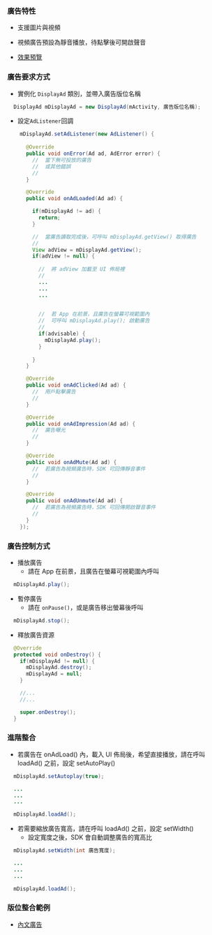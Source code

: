 ### 廣告特性

- 支援圖片與視頻

- 視頻廣告預設為靜音播放，待點擊後可開啟聲音

- [效果預覽](http://s3.cn-north-1.amazonaws.com.cn/intowow-common/preview/STREAM_VIDEO_BRANDCARD.html?video=http://s3.cn-north-1.amazonaws.com.cn/intowow-common/demo/video/Stream-Video-BrandCard.mp4?icon=http://s3.cn-north-1.amazonaws.com.cn/intowow-common/demo/img/Stream-Video-BrandCard.png)

### 廣告要求方式

- 實例化 `DisplayAd` 類別，並帶入廣告版位名稱

```java
  DisplayAd mDisplayAd = new DisplayAd(mActivity, 廣告版位名稱);
```

- 設定`AdListener`回調
```java
    mDisplayAd.setAdListener(new AdListener() {
      
      @Override
      public void onError(Ad ad, AdError error) {
        //  當下無可投放的廣告
        //  或其他錯誤
        //
      }

      @Override
      public void onAdLoaded(Ad ad) {

        if(mDisplayAd != ad) {
          return;
        }

        //  當廣告讀取完成後，可呼叫 mDisplayAd.getView() 取得廣告
        //
        View adView = mDisplayAd.getView();
        if(adView != null) { 
          
          //  將 adView 加載至 UI 佈局裡
          //
          ...
          ...
          ...

          
          //  若 App 在前景，且廣告在螢幕可視範圍內
          //  可呼叫 mDisplayAd.play(); 啟動廣告
          //
          if(advisable) {
            mDisplayAd.play();
          }
          
        }
      }

      @Override
      public void onAdClicked(Ad ad) {
        //  用戶點擊廣告
        //
      }

      @Override
      public void onAdImpression(Ad ad) {
        //  廣告曝光
        //
      }

      @Override
      public void onAdMute(Ad ad) {
        //  若廣告為視頻廣告時，SDK 可回傳靜音事件
        //
      }

      @Override
      public void onAdUnmute(Ad ad) {
        //  若廣告為視頻廣告時，SDK 可回傳開啟聲音事件
        //
      }
    });
```

### 廣告控制方式

- 播放廣告
    - 請在 App 在前景，且廣告在螢幕可視範圍內呼叫
```java
  mDisplayAd.play();
``` 

- 暫停廣告
    - 請在 `onPause()`，或是廣告移出螢幕後呼叫
```java
  mDisplayAd.stop();
```

- 釋放廣告資源

```java
  @Override
  protected void onDestroy() {
    if(mDisplayAd != null) {
      mDisplayAd.destroy();
      mDisplayAd = null;
    }

    //...
    //...

    super.onDestroy();
  }

``` 

### 進階整合

- 若廣告在 onAdLoad() 內，載入 UI 佈局後，希望直接播放，請在呼叫 loadAd() 之前，設定 setAutoPlay()
```java
  mDisplayAd.setAutoplay(true);

  ...
  ...
  ...

  mDisplayAd.loadAd();
``` 
- 若需要縮放廣告寬高，請在呼叫 loadAd() 之前，設定 setWidth()
    - 設定寬度之後，SDK 會自動調整廣告的寬高比
```java
  mDisplayAd.setWidth(int 廣告寬度);

  ...
  ...
  ...

  mDisplayAd.loadAd();
``` 


### 版位整合範例

- [內文廣告](./card-ad-integration.md)
